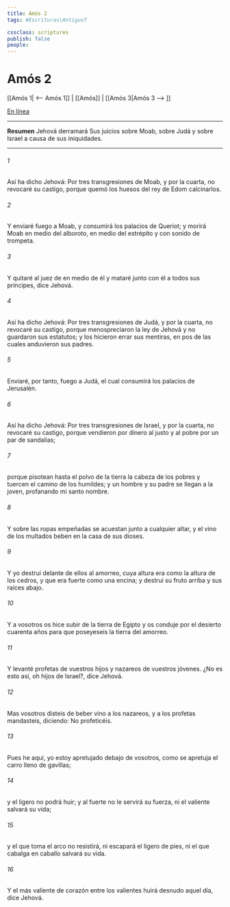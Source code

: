 ```yaml
---
title: Amós 2
tags: #Escrituras\AntiguoT

cssclass: scriptures
publish: false
people:
---
```


# Amós 2
[[Amós 1| <-- Amós 1]] | [[Amós]] | [[Amós 3|Amós 3 --> ]]

[En línea](https://churchofjesuschrist.org/study/scriptures/ot/amos/2?lang=spa)

---
__Resumen__
Jehová derramará Sus juicios sobre Moab, sobre Judá y sobre Israel a causa de sus iniquidades.

---
###### 1 
Así ha dicho Jehová: Por tres transgresiones de Moab, y por la cuarta, no revocaré su castigo, porque quemó los huesos del rey de Edom  calcinarlos.

###### 2 
Y enviaré fuego a Moab, y consumirá los palacios de Queriot; y morirá Moab en medio del alboroto, en medio del estrépito y con sonido de trompeta.

###### 3 
Y quitaré al juez de en medio de él y mataré junto con él a todos sus príncipes, dice Jehová.

###### 4 
Así ha dicho Jehová: Por tres transgresiones de Judá, y por la cuarta, no revocaré su castigo, porque menospreciaron la ley de Jehová y no guardaron sus estatutos; y los hicieron errar sus mentiras, en pos de las cuales anduvieron sus padres.

###### 5 
Enviaré, por tanto, fuego a Judá, el cual consumirá los palacios de Jerusalén.

###### 6 
Así ha dicho Jehová: Por tres transgresiones de Israel, y por la cuarta, no revocaré su castigo, porque vendieron por dinero al justo y al pobre por un par de sandalias;

###### 7 
porque pisotean hasta el polvo de la tierra la cabeza de los pobres y tuercen el camino de los humildes; y un hombre y su padre se llegan a la  joven, profanando mi santo nombre.

###### 8 
Y sobre las ropas empeñadas se acuestan junto a cualquier altar, y el vino de los multados beben en la casa de sus dioses.

###### 9 
Y yo destruí delante de ellos al amorreo, cuya altura era como la altura de los cedros, y que era fuerte como una encina; y destruí su fruto arriba y sus raíces abajo.

###### 10 
Y a vosotros os hice subir de la tierra de Egipto y os conduje por el desierto cuarenta años para que poseyeseis la tierra del amorreo.

###### 11 
Y levanté profetas de vuestros hijos y nazareos de vuestros jóvenes. ¿No es esto así, oh hijos de Israel?, dice Jehová.

###### 12 
Mas vosotros disteis de beber vino a los nazareos, y a los profetas mandasteis, diciendo: No profeticéis.

###### 13 
Pues he aquí, yo estoy apretujado debajo de vosotros, como se apretuja el carro lleno de gavillas;

###### 14 
y el ligero no podrá huir; y al fuerte no le servirá su fuerza, ni el valiente salvará su vida;

###### 15 
y el que toma el arco no resistirá, ni escapará el ligero de pies, ni el que cabalga en caballo salvará su vida.

###### 16 
Y el más valiente de corazón entre los valientes huirá desnudo aquel día, dice Jehová.


